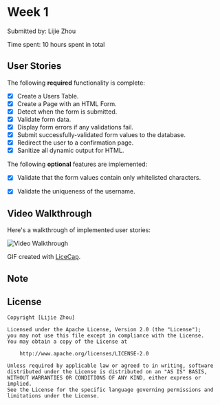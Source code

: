 # Week 1


Submitted by: Lijie Zhou

Time spent: 10 hours spent in total

## User Stories

The following **required** functionality is complete:

* [x] Create a Users Table.
* [x] Create a Page with an HTML Form.
* [x] Detect when the form is submitted.
* [x] Validate form data.
* [x] Display form errors if any validations fail.
* [x] Submit successfully-validated form values to the database.
* [x] Redirect the user to a confirmation page.
* [x] Sanitize all dynamic output for HTML.

The following **optional** features are implemented:
* [x] Validate that the form values contain only whitelisted characters.
* [x] Validate the uniqueness of the username.


## Video Walkthrough

Here's a walkthrough of implemented user stories:

<img src='http://i.imgur.com/jPL1IJH.gif' width='' alt='Video Walkthrough' />

GIF created with [LiceCap](http://www.cockos.com/licecap/).

## Note


## License

    Copyright [Lijie Zhou] 

    Licensed under the Apache License, Version 2.0 (the "License");
    you may not use this file except in compliance with the License.
    You may obtain a copy of the License at

        http://www.apache.org/licenses/LICENSE-2.0

    Unless required by applicable law or agreed to in writing, software
    distributed under the License is distributed on an "AS IS" BASIS,
    WITHOUT WARRANTIES OR CONDITIONS OF ANY KIND, either express or implied.
    See the License for the specific language governing permissions and
    limitations under the License.